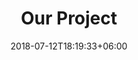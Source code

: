 ---
title: "Our Project"
date: 2018-07-12T18:19:33+06:00
bgImage: images/background/page-title.jpg
description : "This is meta description"
---